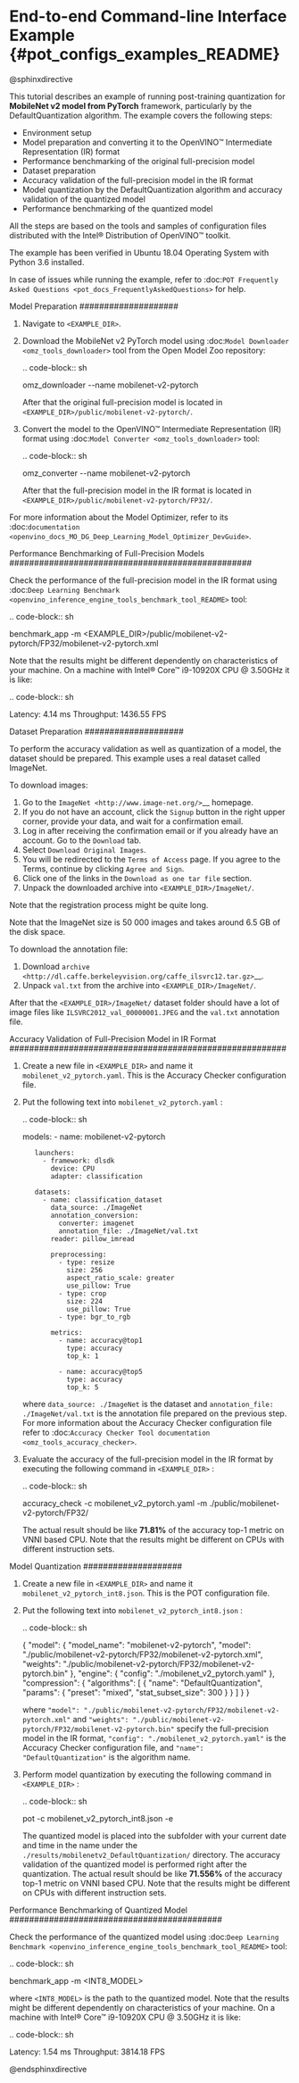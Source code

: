 # End-to-end Command-line Interface Example {#pot_configs_examples_README}

@sphinxdirective

This tutorial describes an example of running post-training quantization for **MobileNet v2 model from PyTorch** framework, 
particularly by the DefaultQuantization algorithm.
The example covers the following steps:

- Environment setup
- Model preparation and converting it to the OpenVINO™ Intermediate Representation (IR) format
- Performance benchmarking of the original full-precision model
- Dataset preparation
- Accuracy validation of the full-precision model in the IR format
- Model quantization by the DefaultQuantization algorithm and accuracy validation of the quantized model
- Performance benchmarking of the quantized model

All the steps are based on the tools and samples of configuration files distributed with the Intel® Distribution of OpenVINO™ toolkit.

The example has been verified in Ubuntu 18.04 Operating System with Python 3.6 installed.

In case of issues while running the example, refer to :doc:`POT Frequently Asked Questions <pot_docs_FrequentlyAskedQuestions>` for help.

Model Preparation
####################

1. Navigate to ``<EXAMPLE_DIR>``.

2. Download the MobileNet v2 PyTorch model using :doc:`Model Downloader <omz_tools_downloader>` tool from the Open Model Zoo repository:

   .. code-block:: sh

      omz_downloader --name mobilenet-v2-pytorch


   After that the original full-precision model is located in ``<EXAMPLE_DIR>/public/mobilenet-v2-pytorch/``.

3. Convert the model to the OpenVINO™ Intermediate Representation (IR) format using :doc:`Model Converter <omz_tools_downloader>` tool:

   .. code-block:: sh

      omz_converter --name mobilenet-v2-pytorch


   After that the full-precision model in the IR format is located in ``<EXAMPLE_DIR>/public/mobilenet-v2-pytorch/FP32/``.

For more information about the Model Optimizer, refer to its :doc:`documentation <openvino_docs_MO_DG_Deep_Learning_Model_Optimizer_DevGuide>`.

Performance Benchmarking of Full-Precision Models
#################################################

Check the performance of the full-precision model in the IR format using :doc:`Deep Learning Benchmark <openvino_inference_engine_tools_benchmark_tool_README>` tool:

.. code-block:: sh

   benchmark_app -m <EXAMPLE_DIR>/public/mobilenet-v2-pytorch/FP32/mobilenet-v2-pytorch.xml

Note that the results might be different dependently on characteristics of your machine. On a machine with Intel® Core™ i9-10920X CPU @ 3.50GHz it is like:

.. code-block:: sh

   Latency:    4.14 ms
   Throughput: 1436.55 FPS


Dataset Preparation
####################

To perform the accuracy validation as well as quantization of a model, the dataset should be prepared. This example uses a real dataset called ImageNet. 

To download images:

1. Go to the `ImageNet <http://www.image-net.org/>`__ homepage.
2. If you do not have an account, click the ``Signup`` button in the right upper corner, provide your data, and wait for a confirmation email.
3. Log in after receiving the confirmation email or if you already have an account. Go to the ``Download`` tab.
4. Select ``Download Original Images``.
5. You will be redirected to the ``Terms of Access`` page. If you agree to the Terms, continue by clicking ``Agree and Sign``.
6. Click one of the links in the ``Download as one tar file`` section.
7. Unpack the downloaded archive into ``<EXAMPLE_DIR>/ImageNet/``.

Note that the registration process might be quite long.

Note that the ImageNet size is 50 000 images and takes around 6.5 GB of the disk space.

To download the annotation file:

1. Download `archive <http://dl.caffe.berkeleyvision.org/caffe_ilsvrc12.tar.gz>`__.
2. Unpack ``val.txt`` from the archive into ``<EXAMPLE_DIR>/ImageNet/``.

After that the ``<EXAMPLE_DIR>/ImageNet/`` dataset folder should have a lot of image files like ``ILSVRC2012_val_00000001.JPEG`` and the ``val.txt`` annotation file.

Accuracy Validation of Full-Precision Model in IR Format
########################################################

1. Create a new file in ``<EXAMPLE_DIR>`` and name it ``mobilenet_v2_pytorch.yaml``. This is the Accuracy Checker configuration file.

2. Put the following text into ``mobilenet_v2_pytorch.yaml`` :

   .. code-block:: sh

      models:
        - name: mobilenet-v2-pytorch

          launchers:
            - framework: dlsdk
              device: CPU
              adapter: classification

          datasets:
            - name: classification_dataset
              data_source: ./ImageNet
              annotation_conversion:
                converter: imagenet
                annotation_file: ./ImageNet/val.txt
              reader: pillow_imread

              preprocessing:
                - type: resize
                  size: 256
                  aspect_ratio_scale: greater
                  use_pillow: True
                - type: crop
                  size: 224
                  use_pillow: True
                - type: bgr_to_rgb

              metrics:
                - name: accuracy@top1
                  type: accuracy
                  top_k: 1

                - name: accuracy@top5
                  type: accuracy
                  top_k: 5


   where ``data_source: ./ImageNet`` is the dataset and ``annotation_file: ./ImageNet/val.txt`` 
   is the annotation file prepared on the previous step. For more information about 
   the Accuracy Checker configuration file refer to :doc:`Accuracy Checker Tool documentation <omz_tools_accuracy_checker>`.

3. Evaluate the accuracy of the full-precision model in the IR format by executing the following command in ``<EXAMPLE_DIR>`` :

   .. code-block:: sh

      accuracy_check -c mobilenet_v2_pytorch.yaml -m ./public/mobilenet-v2-pytorch/FP32/


   The actual result should be like **71.81%** of the accuracy top-1 metric on VNNI based CPU.
   Note that the results might be different on CPUs with different instruction sets.


Model Quantization
####################

1. Create a new file in ``<EXAMPLE_DIR>`` and name it ``mobilenet_v2_pytorch_int8.json``. This is the POT configuration file.

2. Put the following text into ``mobilenet_v2_pytorch_int8.json`` :

   .. code-block:: sh

      {
          "model": {
              "model_name": "mobilenet-v2-pytorch",
              "model": "./public/mobilenet-v2-pytorch/FP32/mobilenet-v2-pytorch.xml",
              "weights": "./public/mobilenet-v2-pytorch/FP32/mobilenet-v2-pytorch.bin"
          },
          "engine": {
              "config": "./mobilenet_v2_pytorch.yaml"
          },
          "compression": {
              "algorithms": [
                  {
                      "name": "DefaultQuantization",
                      "params": {
                          "preset": "mixed",
                          "stat_subset_size": 300
                      }
                  }
              ]
          }
      }


   where ``"model": "./public/mobilenet-v2-pytorch/FP32/mobilenet-v2-pytorch.xml"`` and 
   ``"weights": "./public/mobilenet-v2-pytorch/FP32/mobilenet-v2-pytorch.bin"`` specify 
   the full-precision model in the IR format, ``"config": "./mobilenet_v2_pytorch.yaml"`` 
   is the Accuracy Checker configuration file, and  ``"name": "DefaultQuantization"`` is the algorithm name.

3. Perform model quantization by executing the following command in ``<EXAMPLE_DIR>`` :

   .. code-block:: sh

      pot -c mobilenet_v2_pytorch_int8.json -e


   The quantized model is placed into the subfolder with your current date and time 
   in the name under the ``./results/mobilenetv2_DefaultQuantization/`` directory.
   The accuracy validation of the quantized model is performed right after the quantization. 
   The actual result should be like **71.556%** of the accuracy top-1 metric on VNNI based CPU.
   Note that the results might be different on CPUs with different instruction sets.


Performance Benchmarking of Quantized Model
###########################################

Check the performance of the quantized model using :doc:`Deep Learning Benchmark <openvino_inference_engine_tools_benchmark_tool_README>` tool:

.. code-block:: sh

   benchmark_app -m <INT8_MODEL>


where ``<INT8_MODEL>`` is the path to the quantized model.
Note that the results might be different dependently on characteristics of your 
machine. On a machine with Intel® Core™ i9-10920X CPU @ 3.50GHz it is like:

.. code-block:: sh

   Latency:    1.54 ms
   Throughput: 3814.18 FPS


@endsphinxdirective

